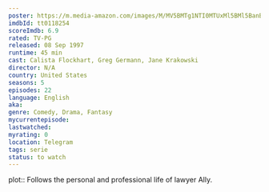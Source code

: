 ```yaml
---
poster: https://m.media-amazon.com/images/M/MV5BMTg1NTI0MTUxMl5BMl5BanBnXkFtZTcwODE1MzgyMQ@@._V1_SX300.jpg
imdbId: tt0118254
scoreImdb: 6.9
rated: TV-PG
released: 08 Sep 1997
runtime: 45 min
cast: Calista Flockhart, Greg Germann, Jane Krakowski
director: N/A
country: United States
seasons: 5
episodes: 22
language: English
aka: 
genre: Comedy, Drama, Fantasy
mycurrentepisode: 
lastwatched: 
myrating: 0
location: Telegram
tags: serie
status: to watch
---
```


plot:: Follows the personal and professional life of lawyer Ally.